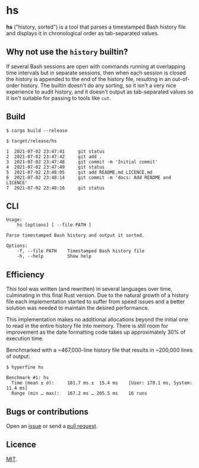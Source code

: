 # hs

**hs** ("history, sorted") is a tool that parses a timestamped Bash history file and displays it in chronological order as tab-separated values.

## Why not use the `history` builtin?

If several Bash sessions are open with commands running at overlapping time intervals but in separate sessions, then when each session is closed the history is appended to the end of the history file, resulting in an out-of-order history. The builtin doesn't do any sorting, so it isn't a very nice experience to audit history, and it doesn't output as tab-separated values so it isn't suitable for passing to tools like `cut`.

## Build

```
$ cargo build --release

$ target/release/hs

1  2021-07-02 23:47:41     git status
2  2021-07-02 23:47:42     git add .
3  2021-07-02 23:47:48     git commit -m 'Initial commit'
4  2021-07-02 23:47:49     git status
5  2021-07-02 23:48:05     git add README.md LICENCE.md
6  2021-07-02 23:48:14     git commit -m 'docs: Add README and LICENCE'
7  2021-07-02 23:48:16     git status
```

## CLI

```
Usage:
    hs [options] [ --file PATH ]

Parse timestamped Bash history and output it sorted.

Options:
    -f, --file PATH    Timestamped Bash history file
    -h, --help         Show help
```

## Efficiency

This tool was written (and rewritten) in several languages over time, culminating in this final Rust version. Due to the natural growth of a history file each implementation started to suffer from speed issues and a better solution was needed to maintain the desired performance.

This implementation makes no additional allocations beyond the initial one to read in the entire history file into memory. There is still room for improvement as the date formatting code takes up approximately 30% of execution time.

Benchmarked with a ~467,000-line history file that results in ~200,000 lines of output:

```
$ hyperfine hs

Benchmark #1: hs
  Time (mean ± σ):     181.7 ms ±  15.4 ms    [User: 170.1 ms, System: 11.4 ms]
  Range (min … max):   167.2 ms … 205.5 ms    16 runs
```

## Bugs or contributions

Open an [issue](http://github.com/crdx/hs/issues) or send a [pull request](http://github.com/crdx/hs/pulls).

## Licence

[MIT](LICENCE.md).
